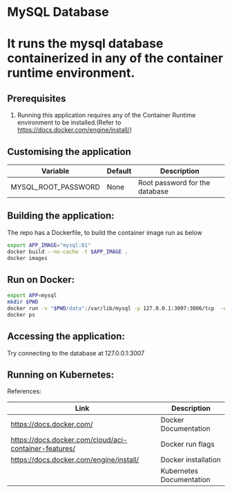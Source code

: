 # MySQL Database

# It runs the mysql database containerized in any of  the container runtime environment.

## Prerequisites

1. Running this application requires any of the Container Runtime environment to be installed.(Refer to https://docs.docker.com/engine/install/)


## Customising the application

| Variable      | Default | Description |
| ----------- | ----------- | ----------- |
| MYSQL_ROOT_PASSWORD  | None       | Root password for the database |

## Building the application:

The repo has a Dockerfile, to build the container image run as below

```bash
export APP_IMAGE="mysql:01"
docker build --no-cache -t $APP_IMAGE .
docker images
```

## Run on Docker:

```bash
export APP=mysql
mkdir $PWD 
docker run -v "$PWD/data":/var/lib/mysql -p 127.0.0.1:3007:3006/tcp  -e MYSQL_ROOT_PASSWORD="Test123@" --name $APP -d  $APP_IMAGE
docker ps
```

## Accessing the application:

Try connecting to the database at 127.0.0.1:3007

## Running on Kubernetes:


References:

| Link    | Description |
| ----------- | ----------- |
| https://docs.docker.com/ | Docker Documentation |
| https://docs.docker.com/cloud/aci-container-features/ | Docker run flags |
| https://docs.docker.com/engine/install/  |  Docker installation| 
|| Kubernetes Documentation |